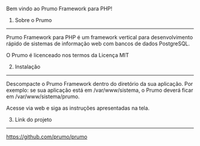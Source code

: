 Bem vindo ao Prumo Framework para PHP!

1. Sobre o Prumo
----------------

Prumo Framework para PHP é um framework vertical para desenvolvimento rápido de
sistemas de informação web com bancos de dados PostgreSQL.

O Prumo é licenceado nos termos da Licença MIT


2. Instalação
-------------

Descompacte o Prumo Framework dentro do diretório da sua aplicação.
Por exemplo: se sua aplicação está em /var/www/sistema, o Prumo deverá ficar
em /var/www/sistema/prumo.

Acesse via web e siga as instruções apresentadas na tela.


3. Link do projeto
------------------

https://github.com/prumo/prumo
